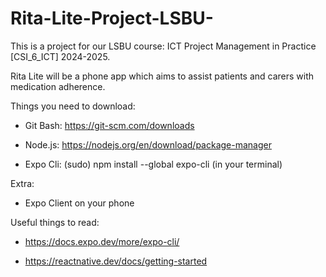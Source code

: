 # Rita-Lite-Project-LSBU-

This is a project for our LSBU course: ICT Project Management in Practice [CSI_6_ICT] 2024-2025.

Rita Lite will be a phone app which aims to assist patients and carers with medication adherence.


Things you need to download:

- Git Bash: https://git-scm.com/downloads

- Node.js: https://nodejs.org/en/download/package-manager

- Expo Cli: (sudo) npm install --global expo-cli (in your terminal)



Extra:

- Expo Client on your phone



Useful things to read:

- https://docs.expo.dev/more/expo-cli/

- https://reactnative.dev/docs/getting-started
